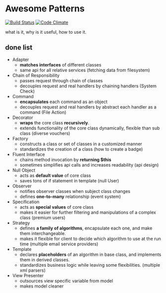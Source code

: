 Awesome Patterns
=================

[![Build Status](https://travis-ci.org/leinbg/AwesomePatterns.svg?branch=master)](https://travis-ci.org/leinbg/AwesomePatterns)
[![Code Climate](https://codeclimate.com/github/leinbg/AwesomePatterns/badges/gpa.svg)](https://codeclimate.com/github/leinbg/AwesomePatterns)

what is it, why is it useful, how to use it.

done list
---------
- Adapter
    - __matches interfaces__ of different classes
    - same api for all relative services (fetching data from filesystem)
- Chain of Responsibility
    - passes request through chain of classes
    - decouples request and real handlers by chaining handlers (System Check)
- Command
    - __encapsulates__ each command as an object
    - decouples request and real handlers by abstract each handler as a command (File Action)
- Decorator
    - __wraps__ the core class __recursively__.
    - extends functionality of the core class dynamically, flexible than sub class (diverse vouchers)
- Factory
    - constructs a class or set of classes in a customized manner 
    - standardizes the creation of a class (how to create a badge)
- Fluent Interface
    - chains method invocation by __returning $this__
    - sometimes simplifies api calls and increases readability (api design)
- Null Object
    - acts as __default value__ of core class
    - saves tons of if statement in template (null User)
- Observer
    - notifies observer classes when subject class changes 
    - defines __one-to-many__ relationship (event system)
- Specification
    - acts as __special values__ of core class
    - makes it easier for further filtering and manipulations of a complex class (premium users) 
- Strategy
    - defines __a family of algorithms__, encapsulate each one, and make them interchangeable.
    - makes it flexible for client to decide which algorithm to use at the run time (multiple email service providers) 
- Template
    - declares __placeholders__ of an algorithm in base class, and implements them in derived classes.
    - standardizes business logic while leaving some flexibilities. (multiple xml parsers)
- View Presenter
    - outsources view specific variable from model
    - makes model cleaner